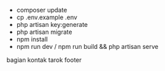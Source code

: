 - composer update
- cp .env.example .env
- php artisan key:generate
- php artisan migrate
- npm install
- npm run dev / npm run build && php artisan serve

bagian kontak tarok footer